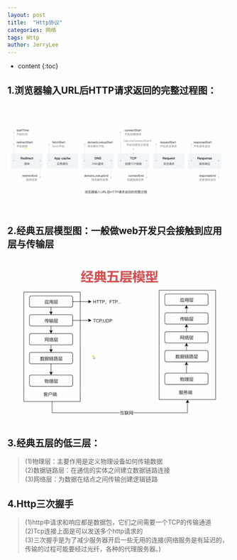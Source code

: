```yaml
---
layout: post
title:  "Http协议"
categories: 网络
tags: Http
author: JerryLee
---
```


* content
{:toc}

## 1.浏览器输入URL后HTTP请求返回的完整过程图：

![嘻嘻嘻](/images/Http/Http.png)  
## 2.经典五层模型图：一般做web开发只会接触到应用层与传输层
![嘻嘻嘻](/images/Http/wucengmoxing.png)  
## 3.经典五层的低三层：  
> (1)物理层：主要作用是定义物理设备如何传输数据  
(2)数据链路层：在通信的实体之间建立数据链路连接  
(3)网络层：为数据在结点之间传输创建逻辑链路

## 4.Http三次握手  
> (1)http中请求和响应都是数据包，它们之间需要一个TCP的传输通道  
(2)Tcp连接上面是可以发送多个http请求的  
(3)三次握手是为了减少服务器开启一些无用的连接(网络服务是有延迟的，传输的过程可能要经过光纤，各种的代理服务器。)
